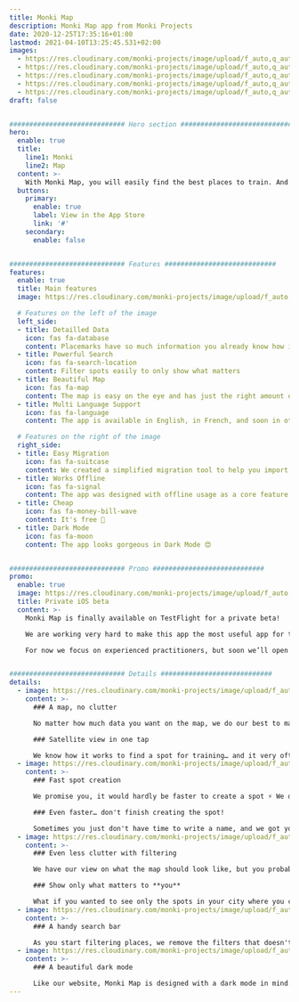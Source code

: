 ```yaml
---
title: Monki Map
description: Monki Map app from Monki Projects
date: 2020-12-25T17:35:16+01:00
lastmod: 2021-04-10T13:25:45.531+02:00
images:
  - https://res.cloudinary.com/monki-projects/image/upload/f_auto,q_auto,dpr_auto,w_auto/v1617990030/website/fr/apps/monki-map/monki-map-no-border
  - https://res.cloudinary.com/monki-projects/image/upload/f_auto,q_auto,dpr_auto,w_auto/v1617990032/website/fr/apps/monki-map/spot-creation-no-border
  - https://res.cloudinary.com/monki-projects/image/upload/f_auto,q_auto,dpr_auto,w_auto/v1617990032/website/fr/apps/monki-map/map-filtering-no-border
  - https://res.cloudinary.com/monki-projects/image/upload/f_auto,q_auto,dpr_auto,w_auto/v1617990032/website/fr/apps/monki-map/spot-list-filtering-no-border
  - https://res.cloudinary.com/monki-projects/image/upload/f_auto,q_auto,dpr_auto,w_auto/v1617990031/website/fr/apps/monki-map/dark-mode-no-border
draft: false


############################# Hero section ############################
hero:
  enable: true
  title:
    line1: Monki
    line2: Map
  content: >-
    With Monki Map, you will easily find the best places to train. And if you want to train with others, chances are you’ll get this too.
  buttons:
    primary:
      enable: true
      label: View in the App Store
      link: '#'
    secondary:
      enable: false


############################# Features ############################
features:
  enable: true
  title: Main features
  image: https://res.cloudinary.com/monki-projects/image/upload/f_auto,w_512/v1617990030/website/fr/apps/monki-map/monki-map-no-border

  # Features on the left of the image
  left_side:
  - title: Detailled Data
    icon: fas fa-database
    content: Placemarks have so much information you already know how it is before going in person
  - title: Powerful Search
    icon: fas fa-search-location
    content: Filter spots easily to only show what matters
  - title: Beautiful Map
    icon: fas fa-map
    content: The map is easy on the eye and has just the right amount of information
  - title: Multi Language Support
    icon: fas fa-language
    content: The app is available in English, in French, and soon in other languages!

  # Features on the right of the image
  right_side:
  - title: Easy Migration
    icon: fas fa-suitcase
    content: We created a simplified migration tool to help you import easily all the places you had already saved before.
  - title: Works Offline
    icon: fas fa-signal
    content: The app was designed with offline usage as a core feature
  - title: Cheap
    icon: fas fa-money-bill-wave
    content: It's free 🙂
  - title: Dark Mode
    icon: fas fa-moon
    content: The app looks gorgeous in Dark Mode 😍


############################# Promo ############################
promo:
  enable: true
  image: https://res.cloudinary.com/monki-projects/image/upload/f_auto,w_128,h_128/v1618053899/website/_default/misc/test-flight
  title: Private iOS beta
  content: >-
    Monki Map is finally available on TestFlight for a private beta!

    We are working very hard to make this app the most useful app for the community. We count on you to give feedback, make suggestions and report the bugs you find.

    For now we focus on experienced practitioners, but soon we’ll open the beta to all of you 😀


############################# Details ############################
details:
  - image: https://res.cloudinary.com/monki-projects/image/upload/f_auto,w_512/v1617990030/website/fr/apps/monki-map/monki-map-no-border
    content: >-
      ### A map, no clutter

      No matter how much data you want on the map, we do our best to make it beautiful and clear. We won't put tons of useless data – it's better for you, your storage, the network… well, it's better for everyone 🙂

      ### Satellite view in one tap

      We know how it works to find a spot for training… and it very often involves a satellite view 🗺 In one tap, you can switch between a clean view and one with every little details you could see from the sky.
  - image: https://res.cloudinary.com/monki-projects/image/upload/f_auto,w_512/v1617990032/website/fr/apps/monki-map/spot-creation-no-border
    content: >-
      ### Fast spot creation

      We promise you, it would hardly be faster to create a spot ⚡️ We designed a very intuitive interface which allows you to add plenty of details in just a few taps and swipes.

      ### Even faster… don't finish creating the spot!

      Sometimes you just don't have time to write a name, and we got your back 😉 At the exact moment you create a spot, it's saved – no need to worry about loosing it. You can then find it in your drafts and add more details later.
  - image: https://res.cloudinary.com/monki-projects/image/upload/f_auto,w_512/v1617990032/website/fr/apps/monki-map/map-filtering-no-border
    content: >-
      ### Even less clutter with filtering

      We have our view on what the map should look like, but you probably have your own. That's why we added a powerful search bar with thoughtful filters.

      ### Show only what matters to **you**

      What if you wanted to see only the spots in your city where you could train your "kong-precision" even when walls are wet? Well, it would take 3 filters, and a very intuitive search bar.
  - image: https://res.cloudinary.com/monki-projects/image/upload/f_auto,w_512/v1617990032/website/fr/apps/monki-map/spot-list-filtering-no-border
    content: >-
      ### A handy search bar

      As you start filtering places, we remove the filters that doesn't make sense anymore, to leave only what you need.
  - image: https://res.cloudinary.com/monki-projects/image/upload/f_auto,w_512/v1617990031/website/fr/apps/monki-map/dark-mode-no-border
    content: >-
      ### A beautiful dark mode

      Like our website, Monki Map is designed with a dark mode in mind. We want it to look gorgeous in every situation. <small>Maybe one day you'll be able to choose between themes… but that's a different story 🙈</small>
---
```

